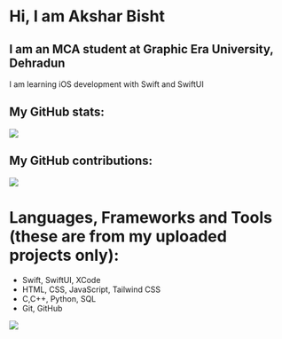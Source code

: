 <h1>Hi, I am Akshar Bisht</h1>
<h2>I am an MCA student at Graphic Era University, Dehradun</h2>
<p>I am learning iOS development with Swift and SwiftUI</p>

<h2>My GitHub stats:</h2>
<img src="https://github-readme-stats.vercel.app/api?username=aksharb&show_icons=true&theme=transparent">

<h2>My GitHub contributions:</h2>
<img src="https://github-readme-streak-stats.herokuapp.com/?user=aksharb&theme=dark&hide_border=true&background=0D1117&stroke=0000"/>

<h1>Languages, Frameworks and Tools (these are from my uploaded projects only):</h1>
<ul>
<li>Swift, SwiftUI, XCode</li>
<li>HTML, CSS, JavaScript, Tailwind CSS</li>
<li>C,C++, Python, SQL</li>
<li>Git, GitHub</li>
</ul>

<img src="https://github-readme-stats.vercel.app/api/top-langs/?username=aksharb&theme=transparent&show_icons=true">
